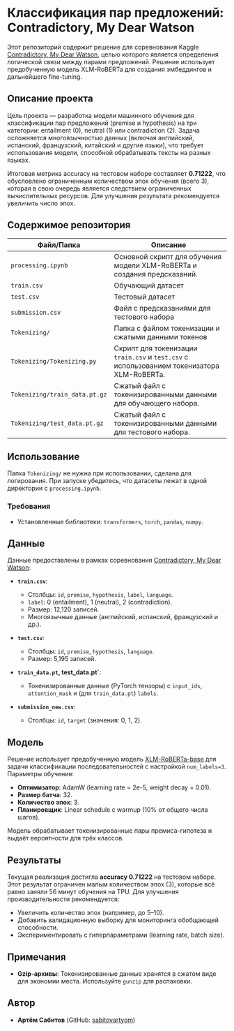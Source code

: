 # Классификация пар предложений: Contradictory, My Dear Watson

Этот репозиторий содержит решение для соревнования Kaggle [Contradictory, My Dear Watson](https://www.kaggle.com/competitions/contradictory-my-dear-watson), целью которого является определения логической связи между парами предложений. Решение использует предобученную модель XLM-RoBERTa для создания эмбеддингов и дальнейшего fine-tuning.

## Описание проекта

Цель проекта — разработка модели машинного обучения для классификации пар предложений (premise и hypothesis) на три категории: entailment (0), neutral (1) или contradiction (2). Задача осложняется многоязычностью данных (включая английский, испанский, французский, китайский и другие языки), что требует использования модели, способной обрабатывать тексты на разных языках.

Итоговая метрика accuracy на тестовом наборе составляет **0.71222**, что обусловлено ограниченным количеством эпох обучения (всего 3), которая в свою очередь является следствием ограниченных вычислительных ресурсов. Для улучшения результата рекомендуется увеличить число эпох.

## Содержимое репозитория

| Файл/Папка                           | Описание                                                                                   |
|--------------------------------------|--------------------------------------------------------------------------------------------|
| `processing.ipynb`                   | Основной скрипт для обучения модели XLM-RoBERTa и создания предсказаний.                   |
| `train.csv`                          | Обучающий датасет                                                                          |
| `test.csv`                           | Тестовый датасет                                                                           |
| `submission.csv`                     | Файл с предсказаниями для тестового набора                                                 |
| `Tokenizing/`                        | Папка с файлом токенизации и сжатыми данными токенов                                       |
| `Tokenizing/Tokenizing.py`           | Скрипт для токенизации `train.csv` и `test.csv` с использованием токенизатора XLM-RoBERTa. |
| `Tokenizing/train_data.pt.gz`        | Сжатый файл с токенизированными данными для обучающего набора.                             |
| `Tokenizing/test_data.pt.gz`         | Сжатый файл с токенизированными данными для тестового набора.                              |

## Использование

Папка `Tokenizing/` не нужна при использовании, сделана для логирования. При запуске убедитесь, что датасеты лежат в одной директории с `processing.ipynb`.

### Требования
- Установленные библиотеки: `transformers`, `torch`, `pandas`, `numpy`.

## Данные

Данные предоставлены в рамках соревнования [Contradictory, My Dear Watson](https://www.kaggle.com/competitions/contradictory-my-dear-watson):

- **`train.csv`**:
  - Столбцы: `id`, `premise`, `hypothesis`, `label`, `language`.
  - `label`: 0 (entailment), 1 (neutral), 2 (contradiction).
  - Размер: 12,120 записей.
  - Многоязычные данные (английский, испанский, французский и др.).

- **`test.csv`**:
  - Столбцы: `id`, `premise`, `hypothesis`, `language`.
  - Размер: 5,195 записей.

- **`train_data.pt`, test_data.pt`**:
  - Токенизированные данные (PyTorch тензоры) с `input_ids`, `attention_mask` и (для `train_data.pt`) `labels`.

- **`submission_new.csv`**:
  - Столбцы: `id`, `target` (значения: 0, 1, 2).

## Модель

Решение использует предобученную модель [XLM-RoBERTa-base](https://huggingface.co/xlm-roberta-base) для задачи классификации последовательностей с настройкой `num_labels=3`. Параметры обучения:
- **Оптимизатор**: AdamW (learning rate = 2e-5, weight decay = 0.01).
- **Размер батча**: 32.
- **Количество эпох**: 3.
- **Планировщик**: Linear schedule с warmup (10% от общего числа шагов).

Модель обрабатывает токенизированные пары премиса-гипотеза и выдаёт вероятности для трёх классов.

## Результаты

Текущая реализация достигла **accuracy 0.71222** на тестовом наборе. Этот результат ограничен малым количеством эпох (3), которые всё равно заняли 56 минут обучения на TPU. Для улучшения производительности рекомендуется:
- Увеличить количество эпох (например, до 5–10).
- Добавить валидационную выборку для мониторинга обобщающей способности.
- Экспериментировать с гиперпараметрами (learning rate, batch size).

## Примечания

- **Gzip-архивы**: Токенизированные данные хранятся в сжатом виде для экономии места. Используйте `gunzip` для распаковки.

## Автор

- **Артём Сабитов** (GitHub: [sabitovartyom](https://github.com/sabitovartyom))
